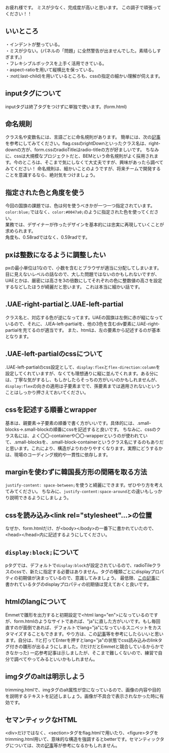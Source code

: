 お疲れ様です。
ミスが少なく、完成度が高いと思います。
この調子で頑張ってください！！

## いいところ
・インデントが整っている。<br>
・ミスが少ない。(パネルの「問題」に全然警告が出ませんでした。素晴らしすぎます。)<br>
・フレキシブルボックスを上手く活用できている。<br>
・aspect-ratioを用いて縦横比を保っている。<br>
・:not(:last-child)を用いているところも、cssの指定の細かい理解が伺えます。<br>

## inputタグについて
inputタグは終了タグをつけずに単独で使います。(form.html)

## 命名規則
クラス名や変数名には、言語ごとに命名規則があります。
簡単には、次の[記事](https://qiita.com/vinaka/items/c5acc70eb04c0361d5ff)を参考にしてみてください。flag.cssのrightDownといったクラス名は、right-downの方が、form.cssのradioTitleはradio-titleの方が好ましいです。
ちなみに、cssは大規模なプロジェクトだと、BEMという命名規則がよく採用されます。今のところは、そこまで気にしなくて大丈夫ですが、興味があったら調べてみてください！
命名規則は、細かいことのようですが、将来チームで開発することを意識するなら、絶対気をつけましょう。

## 指定された色と角度を使う
今回の国旗の課題では、色は何を使うべきかが一つ一つ指定されています。<br>
`color:blue;`ではなく、`color:#0047a0;`のように指定された色を使ってください。<br>
業務では、デザイナーが作ったデザインを基本的には忠実に再現していくことが求められます。<br>
角度も、0.58radではなく、0.59radです。

## pxは整数になるように調整したい
pxの最小単位は1なので、小数を含むとブラウザが適当に分配してしまいます。
目に見えないレベルの話なので、大した問題ではないのかもしれないですが、UAEとかは、厳密には高さを3の倍数にしてそれぞれの色に整数値の高さを設定するなどしたほうが綺麗だと思います。
これは本当に細かい話です。

## .UAE-right-partialと.UAE-left-partial
クラス名と、対応する色が逆になってます。UAEの国旗は左側に赤が縦になっているので、それに、.UEA-left-partialを、他の3色を含むdiv要素に.UAE-right-partialを充てるのが適当です。
また、htmlは、左の要素から記述するのが基本となります。

## .UAE-left-partialのcssについて
.UAE-left-partialのcss設定として、`display:flex`と`flex-direction:column`を設定してくれていますが、なくても理想通りに縦に並んでくれます。ある分には、丁寧な気がするし、もしかしたらそっちの方がいいのかもしれませんが、`display:flex`の向きの適用は子要素までで、孫要素までは適用されないということはしっかり押さえておいてください。

## cssを記述する順番とwrapper
基本は、親要素→子要素の順番で書く方がいいです。具体的には、.small-blocks→.small-blockの順番にcssを記述すると良いです。
ちなみに、cssのクラス名には、よく〇〇-containerや〇〇-wrapperというのが使われていて、.small-blocksを、.small-block-containerというクラス名にするのもありだと思います。これにより、構造がよりわかりやすくなります。実際にどうするかは、現場のコーディング規約や一貫性に依存します。

## marginを使わずに韓国長方形の間隔を取る方法
`justify-content: space-between;`を使うと綺麗にできます。ぜひやり方を考えてみてください。
ちなみに、`justify-content:space-around`との違いもしっかり説明できるようにしましょう。

## cssを読み込み\<link rel="stylesheet"...>の位置
なぜか、form.htmlだけ、<link rel="stylesheet" href="../css/form.css">が\<body>\</body>の一番下に書かれていたので、\<head>\</head>内に記述するようにしてください。

## `display:block;`について
pタグでは、デフォルトで`display:block`が設定されているので、radioTileクラスのcssで、新たに指定する必要はありません。タグの種類ごとにdisplayプロパティの初期値が決まっているので、意識してみましょう。
最低限、[この記事](https://saruwakakun.com/html-css/basic/display)に書かれているタグのdisplayプロパティの初期値は覚えておくと良いです。

## htmlのlangについて
Emmetで雛形を出力すると初期設定で\<html lang="en">になっているのですが、form.htmlのようなサイトであれば、"ja"に直した方がいいです。もし毎回直すのが面倒であれば、デフォルトでlang="ja"になっているスニペットをカスタマイズすることもできます。やり方は、この[記事](https://zenn.dev/928sekine/articles/20e901885cbfb1)等を参考にしたらいいと思います。自分は、!!と打ってEnterを押すとlang="ja"の状態でcss読み込みのlinkタグ付きの雛形が出るようにしました。(!だけだとEmmetと競合しているからかできなかった)
一応参考記事は示しましたが、そこまで難しくないので、練習で自分で調べてやってみるといいかもしれません。

## imgタグのaltは明示しよう
trimming.htmlで、imgタグのalt属性が空になっているので、画像の内容や目的を説明するテキストを記述しましょう。画像が不具合で表示されなかった時に有効です。

## セマンティックなHTML
\<div>だけではなく、\<section>タグをflag.htmlで用いたり、\<figure>タグをtrimming.html用いて、意味的な構造を強調するとbetterです。セマンティックタグについては、次の[記事](https://zenn.dev/bellstone/articles/3fbbe21d1b260e)等が参考になるかもしれません。